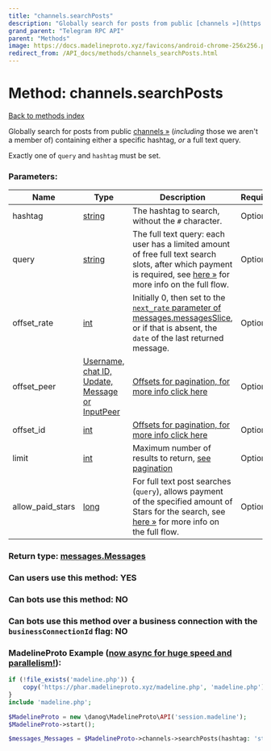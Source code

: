 ```yaml
---
title: "channels.searchPosts"
description: "Globally search for posts from public [channels »](https://core.telegram.org/api/channel) (*including* those we aren't a member of) containing either a specific hashtag, *or* a full text query."
grand_parent: "Telegram RPC API"
parent: "Methods"
image: https://docs.madelineproto.xyz/favicons/android-chrome-256x256.png
redirect_from: /API_docs/methods/channels_searchPosts.html
---
```

# Method: channels.searchPosts
[Back to methods index](index.html)



Globally search for posts from public [channels »](https://core.telegram.org/api/channel) (*including* those we aren't a member of) containing either a specific hashtag, *or* a full text query.

Exactly one of `query` and `hashtag` must be set.

### Parameters:

| Name     |    Type       | Description | Required |
|----------|---------------|-------------|----------|
|hashtag|[string](/API_docs/types/string.html) | The hashtag to search, without the `#` character. | Optional|
|query|[string](/API_docs/types/string.html) | The full text query: each user has a limited amount of free full text search slots, after which payment is required, see [here »](https://core.telegram.org/api/search#posts-tab) for more info on the full flow. | Optional|
|offset\_rate|[int](/API_docs/types/int.html) | Initially 0, then set to the [`next_rate` parameter of messages.messagesSlice](../constructors/messages.messagesSlice.html), or if that is absent, the `date` of the last returned message. | Optional|
|offset\_peer|[Username, chat ID, Update, Message or InputPeer](/API_docs/types/InputPeer.html) | [Offsets for pagination, for more info click here](https://core.telegram.org/api/offsets) | Optional|
|offset\_id|[int](/API_docs/types/int.html) | [Offsets for pagination, for more info click here](https://core.telegram.org/api/offsets) | Optional|
|limit|[int](/API_docs/types/int.html) | Maximum number of results to return, [see pagination](https://core.telegram.org/api/offsets) | Optional|
|allow\_paid\_stars|[long](/API_docs/types/long.html) | For full text post searches (`query`), allows payment of the specified amount of Stars for the search, see [here »](https://core.telegram.org/api/search#posts-tab) for more info on the full flow. | Optional|


### Return type: [messages.Messages](/API_docs/types/messages.Messages.html)

### Can users use this method: **YES**


### Can bots use this method: **NO**


### Can bots use this method over a business connection with the `businessConnectionId` flag: **NO**


### MadelineProto Example ([now async for huge speed and parallelism!](https://docs.madelineproto.xyz/docs/ASYNC.html)):


```php
if (!file_exists('madeline.php')) {
    copy('https://phar.madelineproto.xyz/madeline.php', 'madeline.php');
}
include 'madeline.php';

$MadelineProto = new \danog\MadelineProto\API('session.madeline');
$MadelineProto->start();

$messages_Messages = $MadelineProto->channels->searchPosts(hashtag: 'string', query: 'string', offset_rate: $int, offset_peer: $InputPeer, offset_id: $int, limit: $int, allow_paid_stars: $long, );
```

